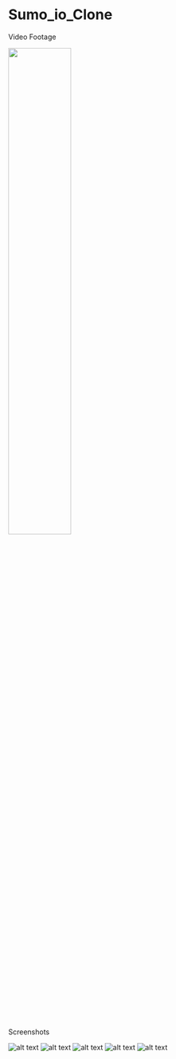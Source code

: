 # Sumo_io_Clone



Video Footage 

[<img src="https://i.ytimg.com/vi/IepRnXT7_-M/maxresdefault.jpg" width="50%">](https://www.youtube.com/watch?v=IepRnXT7_-M "No Surrender Case Study")

Screenshots

![alt text](https://raw.githubusercontent.com/yalin08/NoSurrender_Sumo/main/Screenshots/1.jpg)
![alt text](https://raw.githubusercontent.com/yalin08/NoSurrender_Sumo/main/Screenshots/2.jpg)
![alt text](https://raw.githubusercontent.com/yalin08/NoSurrender_Sumo/main/Screenshots/3.jpg)
![alt text](https://raw.githubusercontent.com/yalin08/NoSurrender_Sumo/main/Screenshots/4.jpg)
![alt text](https://raw.githubusercontent.com/yalin08/NoSurrender_Sumo/main/Screenshots/5.jpg)
